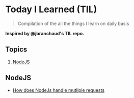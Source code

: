 
# Today I Learned (TIL)
> Compilation of the all the things I learn on daily basis

**Inspired by @jbranchaud's TIL repo.**

## Topics

1. [NodeJS](#NodeJs)


## NodeJS
- [How does NodeJs handle mutliple requests](NodeJS/1-how-does-NodeJS-handle-multiple-requests)

